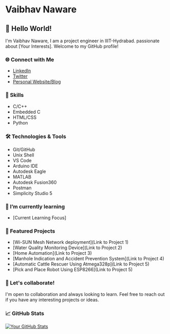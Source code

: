 # Vaibhav Naware

## 👋 Hello World!

I'm Vaibhav Naware, I am a project engineer in IIIT-Hydrabad. passionate about [Your Interests]. Welcome to my GitHub profile!

### 🌐 Connect with Me

- [LinkedIn](https://www.linkedin.com/in/vaibhavnaware01)
- [Twitter](https://twitter.com/vaibhavnaware01)
- [Personal Website/Blog]([https://yourwebsite.com](https://vaibhavnaware01.github.io/Portfolio/))

### 🚀 Skills

- C/C++
- Embedded C
- HTML/CSS
- Python

### 🛠️ Technologies & Tools

- Git/GitHub
- Unix Shell
- VS Code
- Arduino IDE
- Autodesk Eagle
- MATLAB
- Autodesk Fusion360
- Postman
- Simplicity Studio 5

### 🌱 I’m currently learning

- [Current Learning Focus]

### 🔭 Featured Projects

- [Wi-SUN Mesh Network deployment](Link to Project 1)
- [Water Quality Monitoring Device](Link to Project 2)
- [Home Automation](Link to Project 3)
- [Manhole Indication and Accident Prevention System](Link to Project 4)
- [Automatic Cattle Rescuer Using Atmega328p](Link to Project 5)
- [Pick and Place Robot Using ESP8266](Link to Project 5)



### 🤝 Let's collaborate!

I'm open to collaboration and always looking to learn. Feel free to reach out if you have any interesting projects or ideas.

### 📈 GitHub Stats

[![Your GitHub Stats](https://github-readme-stats.vercel.app/api?username=vaibhavnaware01&show_icons=true&theme=radical)](https://github.com/vaibhavnaware01)

<!-- Optional: Add additional sections like blog posts, achievements, or certifications -->
